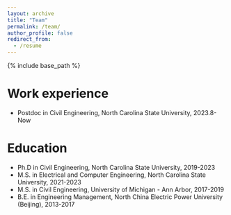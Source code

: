 ```yaml
---
layout: archive
title: "Team"
permalink: /team/
author_profile: false
redirect_from:
  - /resume
---
```


{% include base_path %}

Work experience
======
* Postdoc in Civil Engineering, North Carolina State University, 2023.8-Now

Education
======
* Ph.D in Civil Engineering, North Carolina State University, 2019-2023
* M.S. in Electrical and Computer Engineering, North Carolina State University, 2021-2023
* M.S. in Civil Engineering, University of Michigan - Ann Arbor, 2017-2019
* B.E. in Engineering Management, North China Electric Power University (Beijing), 2013-2017 
  

